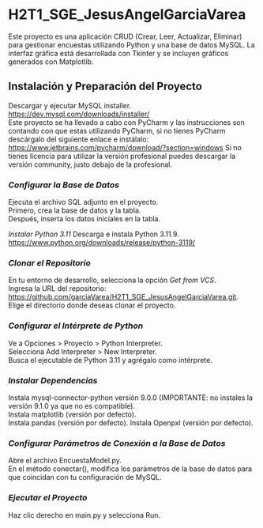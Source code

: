 # H2T1_SGE_JesusAngelGarciaVarea
Este proyecto es una aplicación CRUD (Crear, Leer, Actualizar, Eliminar) para gestionar encuestas utilizando Python y una base de datos MySQL. La interfaz gráfica está desarrollada con Tkinter y se incluyen gráficos generados con Matplotlib.

## Instalación y Preparación del Proyecto
Descargar y ejecutar MySQL installer.  
https://dev.mysql.com/downloads/installer/  
Este proyecto se ha llevado a cabo con PyCharm y las instrucciones son contando con que estas utilizando PyCharm, si no tienes PyCharm descárgalo del siguiente enlace e instálalo:  
https://www.jetbrains.com/pycharm/download/?section=windows
Si no tienes licencia para utilizar la versión profesional puedes descargar la versión community, justo debajo de la profesional.

### *Configurar la Base de Datos*

Ejecuta el archivo SQL adjunto en el proyecto.  
Primero, crea la base de datos y la tabla.  
Después, inserta los datos iniciales en la tabla.  

*Instalar Python 3.11*
Descarga e instala Python 3.11.9.  
https://www.python.org/downloads/release/python-3119/  

### *Clonar el Repositorio*

En tu entorno de desarrollo, selecciona la opción *Get from VCS*.  
Ingresa la URL del repositorio: https://github.com/garciaVarea/H2T1_SGE_JesusAngelGarciaVarea.git.  
Elige el directorio donde deseas clonar el proyecto.  

### *Configurar el Intérprete de Python*

Ve a Opciones > Proyecto > Python Interpreter.  
Selecciona Add Interpreter > New Interpreter.  
Busca el ejecutable de Python 3.11 y agrégalo como intérprete.  

### *Instalar Dependencias*

Instala mysql-connector-python versión 9.0.0 (IMPORTANTE: no instales la versión 9.1.0 ya que no es compatible).  
Instala matplotlib (versión por defecto).  
Instala pandas (versión por defecto).
Instala Openpxl (versión por defecto).

### *Configurar Parámetros de Conexión a la Base de Datos*

Abre el archivo EncuestaModel.py.  
En el método conectar(), modifica los parámetros de la base de datos para que coincidan con tu configuración de MySQL.  

### *Ejecutar el Proyecto*

Haz clic derecho en main.py y selecciona Run.
